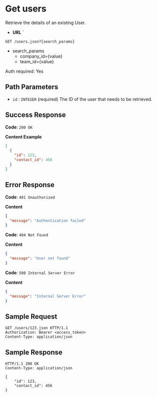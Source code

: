 # Get users

Retrieve the details of an existing User.

- **URL** `

`GET /users.json?{search_params}`

- search_params
  - company_id={value}
  - team_id={value}

Auth required: Yes

## Path Parameters

- `id` : `INTEGER` (required)
  The ID of the user that needs to be retrieved.

## Success Response

**Code**: `200 OK`

**Content Example**

```json
[
  {
    "id": 123,
    "contact_id": 456
  }
]
```

## Error Response

**Code**: `401 Unauthorized`

**Content**

```json
{
  "message": "Authentication failed"
}
```

**Code**: `404 Not Found`

**Content**

```json
{
  "message": "User not found"
}
```

**Code**: `500 Internal Server Error`

**Content**

```json
{
  "message": "Internal Server Error"
}
```

## Sample Request

```http
GET /users/123.json HTTP/1.1
Authorization: Bearer <access_token>
Content-Type: application/json
```

## Sample Response

```http
HTTP/1.1 200 OK
Content-Type: application/json

{
    "id": 123,
    "contact_id": 456
}
```
